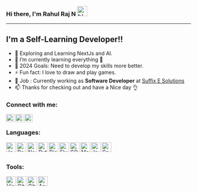 ### Hi there, I'm Rahul Raj N <img src="https://user-images.githubusercontent.com/1303154/88677602-1635ba80-d120-11ea-84d8-d263ba5fc3c0.gif" width="27px" height="27px" alt="hi">

---

## I'm a Self-Learning Developer!!

- 👀 Exploring and Learning NextJs and AI.
- 🌱 I’m currently learning everything 🤣
- 🥅 2024 Goals: Need to develop my skills more better.
- ⚡ Fun fact: I love to draw and play games.
- 🏢 Job : Currently working as <b>Software Developer</b> at [Suffix E Solutions](https://www.suffixesolutions.com/)
- 📫 Thanks for checking out and have a Nice day 👌


### Connect with me:

[<img align="left" alt="Rahul Raj N| LinkedIn" title="LinkedIn" width="22px" src="https://cdn.jsdelivr.net/gh/devicons/devicon/icons/linkedin/linkedin-original.svg" />][linkedin]
[<img align="left" alt="_.rxhulrxj._| Instagram" title="Instagram" width="22px" src="https://img.icons8.com/color/48/000000/instagram-new--v2.png" />][instagram]
[<img align="left" alt="Rahul Raj N| Stackoverflow" title="Stackoverflow" width="22px" src="https://img.icons8.com/color/48/000000/stackoverflow.png" />][stackoverflow]

<br />

### Languages:


<img align="left" alt="JavaScript" title="JavaScript" width="26px" src="https://img.icons8.com/?size=256&id=Nkym0Ujb8VGI&format=png" />
<img align="left" alt="React" title="React" width="26px" src="https://img.icons8.com/?size=256&id=NfbyHexzVEDk&format=png" />
<img align="left" alt="Node.js" title="Node.js" width="26px" src="https://img.icons8.com/?size=256&id=54087&format=png" />
<img align="left" alt="Python" title="Python" width="26px" src="https://cdn.jsdelivr.net/gh/devicons/devicon/icons/python/python-original.svg" />
<img align="left" alt="Django" title="Django" width="26px" src="https://static.djangoproject.com/img/logos/django-logo-positive.png" />
<img align="left" alt="Flutter" title="Flutter" width="26px" src="https://img.icons8.com/?size=256&id=7I3BjCqe9rjG&format=png" />
<img align="left" alt="SQL" title="SQL" width="26px" src="https://img.icons8.com/?size=256&id=9nLaR5KFGjN0&format=png" />
<img align="left" alt="MongoDB" title="MongoDB" width="26px" src="https://cdn.jsdelivr.net/gh/devicons/devicon/icons/mongodb/mongodb-original.svg" />
<img align="left" alt="Java" title="Java" width="26px" src="https://cdn.jsdelivr.net/gh/devicons/devicon/icons/java/java-original-wordmark.svg" />
<img align="left" alt="Spring Boot" title="Spring Boot" width="26px" src="https://cdn.jsdelivr.net/gh/devicons/devicon/icons/spring/spring-original-wordmark.svg" />

<br />
<br />

### Tools:

<img align="left" alt="Visual Studio Code" title="Visual Studio Code" width="26px" src="https://img.icons8.com/?size=256&id=9OGIyU8hrxW5&format=png" />
<img align="left" alt="Git" title="Git" width="26px" src="https://cdn.jsdelivr.net/gh/devicons/devicon/icons/git/git-original.svg" />
<img align="left" alt="GitHub" title="GitHub" width="26px" src="https://img.icons8.com/plasticine/100/000000/github.png" />
<img align="left" alt="Android Studio" title="Android Studio" width="26px" src="https://cdn.jsdelivr.net/gh/devicons/devicon/icons/androidstudio/androidstudio-original.svg" />

<br />
<br />

<!-- --- -->

[instagram]: https://www.instagram.com/_.rxhulrxj._
[linkedin]: https://www.linkedin.com/in/rahulraj2392
[stackoverflow]: https://stackoverflow.com/users/16993232/rahul-raj-n

<!-- ![Rahul Raj N's github stats](https://github-readme-stats.vercel.app/api?username=Rxhulrxj&show_icons=true) -->
